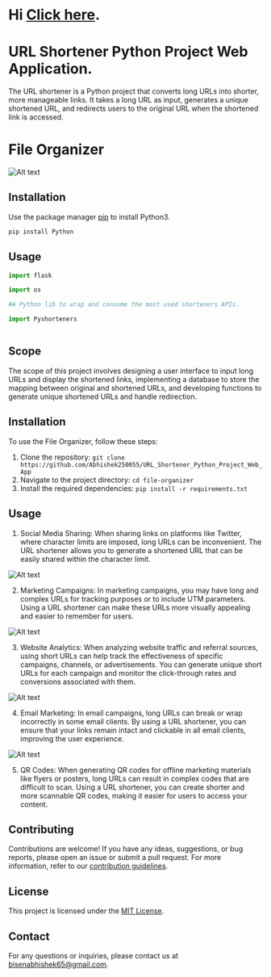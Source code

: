 # Hi [Click here](https://github.com/Abhishek250055).

# URL Shortener Python Project Web Application. 


The URL shortener is a Python project that converts long URLs into shorter, more manageable links. It takes a long URL as input, generates a unique shortened URL, and redirects users to the original URL when the shortened link is accessed.

# File Organizer
![Alt text](https://149695847.v2.pressablecdn.com/wp-content/uploads/2020/05/URL-shortener.jpg "pic")




## Installation

Use the package manager [pip](https://pip.pypa.io/en/stable/) to install Python3.

```bash
pip install Python
```

## Usage

```python
import flask

import os

#A Python lib to wrap and consume the most used shorteners APIs.

import Pyshorteners



```

## Scope

The scope of this project involves designing a user interface to input long URLs and display the shortened links, implementing a database to store the mapping between original and shortened URLs, and developing functions to generate unique shortened URLs and handle redirection.

## Installation

To use the File Organizer, follow these steps:

1. Clone the repository: `git clone https://github.com/Abhishek250055/URL_Shortener_Python_Project_Web_App`
2. Navigate to the project directory: `cd file-organizer`
3. Install the required dependencies: `pip install -r requirements.txt`

## Usage

1. Social Media Sharing: When sharing links on platforms like Twitter, where character limits are imposed, long URLs can be inconvenient. The URL shortener allows you to generate a shortened URL that can be easily shared within the character limit.

![Alt text](https://www.shoutmeloud.com/wp-content/uploads/2018/08/Increase-Social-Media-Sharing-1.jpg "pic1")

2. Marketing Campaigns: In marketing campaigns, you may have long and complex URLs for tracking purposes or to include UTM parameters. Using a URL shortener can make these URLs more visually appealing and easier to remember for users.


![Alt text](https://marketbusinessnews.com/wp-content/uploads/2020/02/Marketing-campaign-image-for-article-4939049309430393093.jpg "pic2")

3. Website Analytics: When analyzing website traffic and referral sources, using short URLs can help track the effectiveness of specific campaigns, channels, or advertisements. You can generate unique short URLs for each campaign and monitor the click-through rates and conversions associated with them.

![Alt text](https://www.launch-marketing.com/wp-content/uploads/2017/04/GettyImages-185517378-1536x1061.jpg "pic2")

4. Email Marketing: In email campaigns, long URLs can break or wrap incorrectly in some email clients. By using a URL shortener, you can ensure that your links remain intact and clickable in all email clients, improving the user experience.

![Alt text](https://saaslist.com/uploads/email-marketing-2.jpg "pic2")

5. QR Codes: When generating QR codes for offline marketing materials like flyers or posters, long URLs can result in complex codes that are difficult to scan. Using a URL shortener, you can create shorter and more scannable QR codes, making it easier for users to access your content.

## Contributing

Contributions are welcome! If you have any ideas, suggestions, or bug reports, please open an issue or submit a pull request. For more information, refer to our [contribution guidelines](https://github.com/Abhishek250055).

## License

This project is licensed under the [MIT License](https://github.com/Abhishek250055).

## Contact

For any questions or inquiries, please contact us at [bisenabhishek65@gmail.com](mailto:bisenabhishek65@gmail.com).

